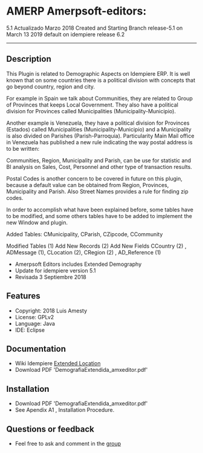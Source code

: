 
AMERP Amerpsoft-editors: 
=======================
5.1 Actualizado Marzo 2018
Created and Starting Branch release-5.1 on March 13 2019
default on idempiere release 6.2
*********************************************************
Description
-----------
This Plugin is related to Demographic Aspects on Idempiere ERP. It is well known that on some countries there is a political division with concepts that go beyond country, region and city.

For example in Spain we talk about Communities, they are related to Group of Provinces that keeps Local Government. They also have a political division for Provinces called Municipalities (Municipality-Municipio).

Another example is Venezuela, they have a political division for Provinces (Estados) called Municipalities (Municipality-Municipio) and a Municipality is also divided on Parishes (Parish-Parroquia). Particularity Main Mail office in Venezuela has published a new rule indicating the way postal address is to be written:

Communities, Region, Municipality and Parish, can be use for statistic and BI analysis on Sales, Cost, Personnel and other type of transaction results.

Postal Codes is another concern to be covered in future on this plugin, because a default value can be obtained from Region, Provinces, Municipality and Parish. Also Street Names provides a rule for finding zip codes.

In order to accomplish what have been explained before, some tables have to be modified, and some others tables have to be added to implement the new Window and plugin.

Added Tables: 
CMunicipality, CParish, CZipcode, CCommunity

Modified Tables 
(1) Add New Records (2) Add New Fields 
CCountry (2) , ADMessage (1), CLocation (2), CRegion (2) , AD_Reference (1)

* Amerpsoft Editors includes Extended Demography
* Update for idempiere version 5.1
* Revisada 3 Septiembre 2018

Features
--------
- Copyright: 
    2018 Luis Amesty
- License: GPLv2
- Language: Java
- IDE: Eclipse

Documentation
-------------
- Wiki Idempiere [Extended Location](http://wiki.idempiere.org/en/Plugin:_Extended_Location)
- Download PDF 'DemografiaExtendida_amxeditor.pdf'

Installation
-------------
- Download PDF 'DemografiaExtendida_amxeditor.pdf'
- See Apendix A1 , Installation Procedure.

Questions or feedback
---------------------
- Feel free to ask and comment in the [group](https://groups.google.com/forum/#!forum/idempiere)